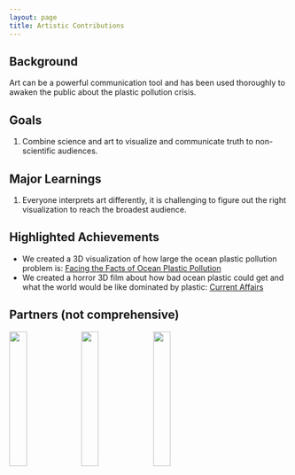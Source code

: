 ```yaml
---
layout: page
title: Artistic Contributions
---
```


## Background
Art can be a powerful communication tool and has been used thoroughly to awaken the public about the plastic pollution crisis.

## Goals
1. Combine science and art to visualize and communicate truth to non-scientific audiences. 

## Major Learnings
1. Everyone interprets art differently, it is challenging to figure out the right visualization to reach the broadest audience. 

## Highlighted Achievements
- We created a 3D visualization of how large the ocean plastic pollution problem is: [Facing the Facts of Ocean Plastic Pollution](http://digitaltopo.net/dev/projects/natgeo-oceans-viz/)
- We created a horror 3D film about how bad ocean plastic could get and what the world would be like dominated by plastic: [Current Affairs](https://shuruqtramontini.com/CURRENT-AFFAIRS)

## Partners (not comprehensive)
<img src = "https://user-images.githubusercontent.com/26821843/136639629-98e3374a-5101-43a1-91d4-a95e46d125fe.png" width = "25%"> <img src = "https://www.bestarchitecturemasters.com/wp-content/uploads/2019/06/sci-arc-LOGO-01.png" width = "25%"> <img src = "https://upload.wikimedia.org/wikipedia/commons/7/7e/NSF_logo.png" width = "25%">
